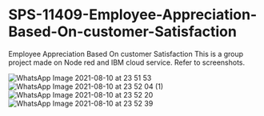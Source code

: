 # SPS-11409-Employee-Appreciation-Based-On-customer-Satisfaction
Employee Appreciation Based On customer Satisfaction
This is a group project made on Node red and IBM cloud service. Refer to screenshots.

![WhatsApp Image 2021-08-10 at 23 51 53](https://user-images.githubusercontent.com/88706181/128991808-6c7e076b-eefa-4b36-9b40-9df2f01d4247.jpeg)
![WhatsApp Image 2021-08-10 at 23 52 04 (1)](https://user-images.githubusercontent.com/88706181/128991830-11805b7e-75c3-499f-9ce1-dd921bf2cf0a.jpeg)
![WhatsApp Image 2021-08-10 at 23 52 20](https://user-images.githubusercontent.com/88706181/128991841-e1610930-fc3f-46f5-9069-39b30f553914.jpeg)
![WhatsApp Image 2021-08-10 at 23 52 39](https://user-images.githubusercontent.com/88706181/128991864-1915159f-5d9e-4354-ac50-4c737e421c59.jpeg)
